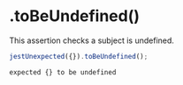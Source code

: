 # .toBeUndefined()

This assertion checks a subject is undefined.

```js
jestUnexpected({}).toBeUndefined();
```

```output
expected {} to be undefined
```
